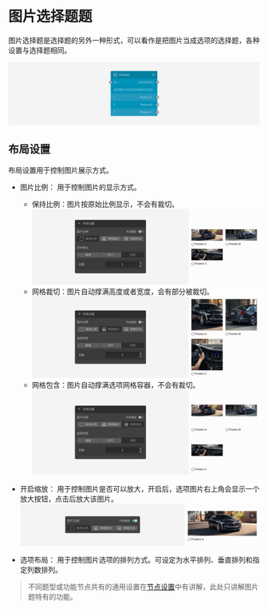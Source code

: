 ```index

```

```tag

```

```summary

```
# 图片选择题题

图片选择题是选择题的另外一种形式，可以看作是把图片当成选项的选择题，各种设置与选择题相同。

<img src='../../assets/snapshots/node/picture/node.png'>

## 布局设置
布局设置用于控制图片展示方式。

+ 图片比例：
  用于控制图片的显示方式。
  + 保持比例：图片按原始比例显示，不会有裁切。
    <img src='../../assets/snapshots/node/picture/none.png'>
  + 网格裁切：图片自动撑满高度或者宽度，会有部分被裁切。
    <img src='../../assets/snapshots/node/picture/cover.png'>
  + 网格包含：图片自动撑满选项网格容器，不会有裁切。
    <img src='../../assets/snapshots/node/picture/contain.png'>

+ 开启缩放：
  用于控制图片是否可以放大，开启后，选项图片右上角会显示一个放大按钮，点击后放大该图片。
    <img src='../../assets/snapshots/node/picture/zoom.png'>

+ 选项布局：
  用于控制图片选项的排列方式。可设定为水平排列、垂直排列和指定列数排列。

> 不同题型或功能节点共有的通用设置在[节点设置](../node-setting/concept.md)中有讲解，此处只讲解图片题特有的功能。